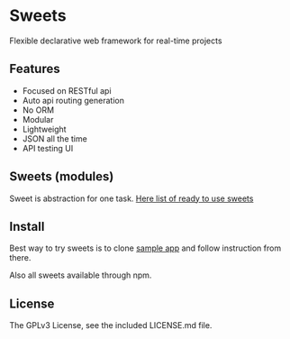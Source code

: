 # Sweets
Flexible declarative web framework for real-time projects

## Features

* Focused on RESTful api
* Auto api routing generation
* No ORM
* Modular
* Lightweight
* JSON all the time
* API testing UI

## Sweets (modules)
Sweet is abstraction for one task.
[Here list of ready to use sweets](https://github.com/swts/sweets/blob/master/docs/sweets.md)

## Install

Best way to try sweets is to clone [sample app](https://github.com/swts/sample) and follow instruction from there.

Also all sweets available through npm.

## License
The GPLv3 License, see the included LICENSE.md file.
